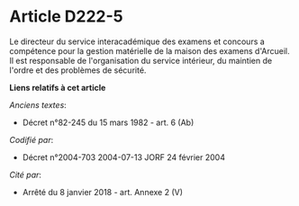 # Article D222-5

Le directeur du service interacadémique des examens et concours a compétence pour la gestion matérielle de la maison des
examens d'Arcueil. Il est responsable de l'organisation du service intérieur, du maintien de l'ordre et des problèmes de
sécurité.

**Liens relatifs à cet article**

_Anciens textes_:

  - Décret n°82-245 du 15 mars 1982 - art. 6 (Ab)

_Codifié par_:

  - Décret n°2004-703 2004-07-13 JORF 24 février 2004

_Cité par_:

  - Arrêté du 8 janvier 2018 - art. Annexe 2 (V)
